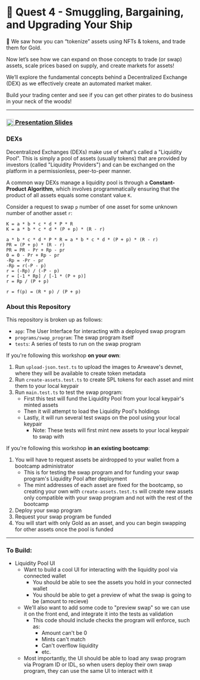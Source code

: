 # 💎 Quest 4 - Smuggling, Bargaining, and Upgrading Your Ship

📘 We saw how you can “tokenize” assets using NFTs & tokens, and trade them for Gold.

Now let’s see how we can expand on those concepts to trade (or swap) assets, scale prices based on supply, and create markets for assets!

We’ll explore the fundamental concepts behind a Decentralized Exchange (DEX) as we effectively create an automated market maker.

Build your trading center and see if you can get other pirates to do business in your neck of the woods!

---

### [<img src="https://raw.githubusercontent.com/solana-developers/pirate-bootcamp/main/docs/images/slides-icon.svg" alt="slides" width="20" align="center"/> Presentation Slides](https://docs.google.com/presentation/d/1E15mIvnMg9qvR9RPJnIC9Y4cod-QjBJpjPZ4rQpgEIE/edit?usp=sharing)

### DEXs

Decentralized Exchanges (DEXs) make use of what's called a "Liquidity Pool". This is simply a pool of assets (usually tokens) that are provided by investors (called "Liquidity Providers") and can be exchanged on the platform in a permissionless, peer-to-peer manner.

A common way DEXs manage a liquidity pool is through a **Constant-Product Algorithm**, which involves programmatically ensuring that the product of all assets equals some constant value `K`.

Consider a request to swap `p` number of one asset for some unknown number of another asset `r`:

```
K = a * b * c * d * P * R
K = a * b * c * d * (P + p) * (R - r)

a * b * c * d * P * R = a * b * c * d * (P + p) * (R - r)
PR = (P + p) * (R - r)
PR = PR - Pr + Rp - pr
0 = 0 - Pr + Rp - pr
-Rp = -Pr - pr
-Rp = r(-P - p)
r = (-Rp) / (-P - p)
r = [-1 * Rp] / [-1 * (P + p)]
r = Rp / (P + p)

r = f(p) = (R * p) / (P + p)
```

### About this Repository

This repository is broken up as follows:

-   `app`: The User Interface for interacting with a deployed swap program
-   `programs/swap_program`: The swap program itself
-   `tests`: A series of tests to run on the swap program

If you're following this workshop **on your own**:

1. Run `upload-json.test.ts` to upload the images to Arweave's devnet, where they will be available to create token metadata
2. Run `create-assets.test.ts` to create SPL tokens for each asset and mint them to your local keypair
3. Run `main.test.ts` to test the swap program:
    - First this test will fund the Liquidity Pool from your local keypair's minted assets
    - Then it will attempt to load the Liquidity Pool's holdings
    - Lastly, it will run several test swaps on the pool using your local keypair
        - Note: These tests will first mint new assets to your local keypair to swap with

If you're following this workshop **in an existing bootcamp**:

1. You will have to request assets be airdropped to your wallet from a bootcamp administrator
    - This is for testing the swap program and for funding your swap program's Liquidity Pool after deployment
    - The mint addresses of each asset are fixed for the bootcamp, so creating your own with `create-assets.test.ts` will create new assets only compatible with your swap program and not with the rest of the bootcamp
2. Deploy your swap program
3. Request your swap program be funded
4. You will start with only Gold as an asset, and you can begin swapping for other assets once the pool is funded

---

### To Build:

-   Liquidity Pool UI
    -   Want to build a cool UI for interacting with the liquidity pool via connected wallet
        -   You should be able to see the assets you hold in your connected wallet
        -   You should be able to get a preview of what the swap is going to be (amount to recieve)
    -   We'll also want to add some code to "preview swap" so we can use it on the front end, and integrate it into the tests as validation
        -   This code should include checks the program will enforce, such as:
            -   Amount can't be 0
            -   Mints can't match
            -   Can't overflow liquidity
            -   etc.
    -   Most importantly, the UI should be able to load any swap program via Program ID or IDL, so when users deploy their own swap program, they can use the same UI to interact with it

